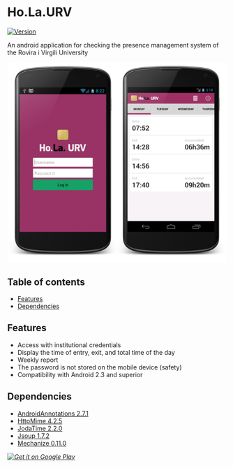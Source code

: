 # Ho.La.URV
[![Version](https://img.shields.io/badge/version-1.3.0-green.svg?style=flat-square)](https://github.com/robertboloc/ho.la.urv)

An android application for checking the presence management system of the Rovira i Virgili University  

![Ho.La.URV](app/assets/preview.png)

## Table of contents
- [Features](#Features)
- [Dependencies](#Dependencies)

## Features

* Access with institutional credentials
* Display the time of entry, exit, and total time of the day
* Weekly report
* The password is not stored on the mobile device (safety)
* Compatibility with Android 2.3 and superior

## Dependencies

* [AndroidAnnotations 2.7.1](https://github.com/excilys/androidannotations)
* [HttpMime 4.2.5](https://hc.apache.org/httpcomponents-client-ga/httpmime/)
* [JodaTime 2.2.0](http://www.joda.org/joda-time/)
* [Jsoup 1.7.2](http://jsoup.org/)
* [Mechanize 0.11.0](https://github.com/GistLabs/mechanize)

*[![Get it on Google Play](https://developer.android.com/images/brand/en_generic_rgb_wo_45.png)](https://play.google.com/store/apps/details?id=eu.robertboloc.holaurv)*
